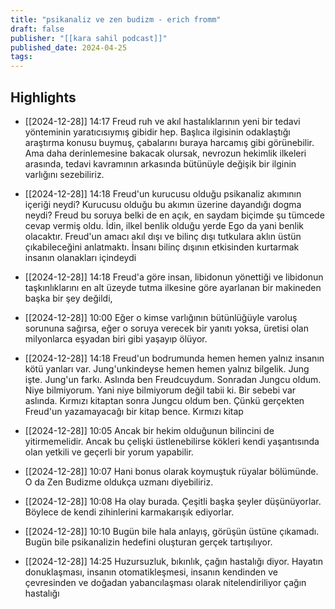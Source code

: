 ```yaml
---
title: "psikanaliz ve zen budizm - erich fromm"
draft: false
publisher: "[[kara sahil podcast]]"
published_date: 2024-04-25
tags:
---
```



## Highlights
* [[2024-12-28]] 14:17  Freud ruh ve akıl hastalıklarının yeni bir tedavi yönteminin yaratıcısıymış gibidir hep. Başlıca ilgisinin odaklaştığı araştırma konusu buymuş, çabalarını buraya harcamış gibi görünebilir. Ama daha derinlemesine bakacak olursak, nevrozun hekimlik ilkeleri arasında, tedavi kavramının arkasında bütünüyle değişik bir ilginin varlığını sezebiliriz.

* [[2024-12-28]] 14:18  Freud'un kurucusu olduğu psikanaliz akımının içeriği neydi? Kurucusu olduğu bu akımın üzerine dayandığı dogma neydi? Freud bu soruya belki de en açık, en saydam biçimde şu tümcede cevap vermiş oldu. İdin, ilkel benlik olduğu yerde Ego da yani benlik olacaktır. Freud'un amacı akıl dışı ve bilinç dışı tutkulara aklın üstün çıkabileceğini anlatmaktı. İnsanı bilinç dışının etkisinden kurtarmak insanın olanakları içindeydi

* [[2024-12-28]] 14:18  Freud'a göre insan, libidonun yönettiği ve libidonun taşkınlıklarını en alt üzeyde tutma ilkesine göre ayarlanan bir makineden başka bir şey değildi,

* [[2024-12-28]] 10:00  Eğer o kimse varlığının bütünlüğüyle varoluş sorununa sağırsa, eğer o soruya verecek bir yanıtı yoksa, üretisi olan milyonlarca eşyadan biri gibi yaşayıp ölüyor.

* [[2024-12-28]] 14:18  Freud'un bodrumunda hemen hemen yalnız insanın kötü yanları var. Jung'unkindeyse hemen hemen yalnız bilgelik. Jung işte. Jung'un farkı. Aslında ben Freudcuydum. Sonradan Jungcu oldum. Niye bilmiyorum. Yani niye bilmiyorum değil tabii ki. Bir sebebi var aslında. Kırmızı kitaptan sonra Jungcu oldum ben. Çünkü gerçekten Freud'un yazamayacağı bir kitap bence. Kırmızı kitap

* [[2024-12-28]] 10:05  Ancak bir hekim olduğunun bilincini de yitirmemelidir. Ancak bu çelişki üstlenebilirse kökleri kendi yaşantısında olan yetkili ve geçerli bir yorum yapabilir.

* [[2024-12-28]] 10:07  Hani bonus olarak koymuştuk rüyalar bölümünde. O da Zen Budizme oldukça uzmanı diyebiliriz.

* [[2024-12-28]] 10:08  Ha olay burada. Çeşitli başka şeyler düşünüyorlar. Böylece de kendi zihinlerini karmakarışık ediyorlar.

* [[2024-12-28]] 10:10  Bugün bile hala anlayış, görüşün üstüne çıkamadı. Bugün bile psikanalizin hedefini oluşturan gerçek tartışılıyor.
* [[2024-12-28]] 14:25  Huzursuzluk, bıkınlık, çağın hastalığı diyor. Hayatın donuklaşması, insanın otomatikleşmesi, insanın kendinden ve çevresinden ve doğadan yabancılaşması olarak nitelendiriliyor çağın hastalığı

